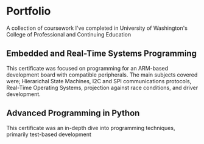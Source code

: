 # Portfolio
A collection of coursework I've completed in University of Washington's College of Professional and Continuing Education

## Embedded and Real-Time Systems Programming
This certificate was focused on programming for an ARM-based development board with compatible peripherals.
The main subjects covered were; Hierarichal State Machines, I2C and SPI communications protocols, Real-Time Operating Systems, projection against race conditions, and driver development.  

## Advanced Programming in Python
This certificate was an in-depth dive into programming techniques, primarily test-based development
